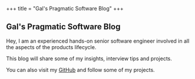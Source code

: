 +++
title = "Gal's Pragmatic Software Blog"
+++

## Gal's Pragmatic Software Blog

Hey, I am an experienced hands-on senior software engineer involved in all the aspects of the products lifecycle.

This blog will share some of my insights, interview tips and projects.

You can also visit my [GitHub](https://github.com/gel) and follow some of my projects.

